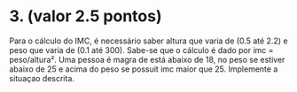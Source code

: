 # 3. (valor 2.5 pontos)

Para o cálculo do IMC, é necessário saber altura que varia de (0.5 até 2.2) e peso que varia de (0.1 até 300).
Sabe-se que o cálculo é dado por imc = peso/altura². Uma pessoa é magra de está abaixo de 18, no peso se estiver
abaixo de 25 e acima do peso se possuit imc maior que 25. Implemente a situaçao descrita.
